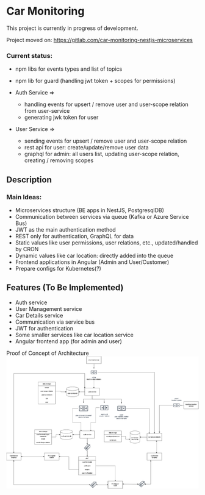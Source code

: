 # Car Monitoring

This project is currently in progress of development.

Project moved on: https://gitlab.com/car-monitoring-nestjs-microservices


### Current status:
- npm libs for events types and list of topics
- npm lib for guard (handling jwt token + scopes for permissions)
- Auth Service => 
  - handling events for upsert / remove user and user-scope relation from user-service
  - generating jwk token for user
  
- User Service =>
    - sending events for upsert / remove user and user-scope relation
    - rest api for user: create/update/remove user data
    - graphql for admin: all users list, updating user-scope relation, creating / removing scopes

## Description

### Main Ideas:
- Microservices structure (BE apps in NestJS, PostgresqlDB)
- Communication between services via queue (Kafka or Azure Service Bus)
- JWT as the main authentication method
- REST only for authentication, GraphQL for data
- Static values like user permissions, user relations, etc., updated/handled by CRON
- Dynamic values like car location: directly added into the queue
- Frontend applications in Angular (Admin and User/Customer)
- Prepare configs for Kubernetes(?)

## Features (To Be Implemented)

- Auth service
- User Management service
- Car Details service
- Communication via service bus
- JWT for authentication
- Some smaller services like car location service
- Angular frontend app (for admin and user)

Proof of Concept of Architecture
![POC services architecture](Car-Monitoring.png)
